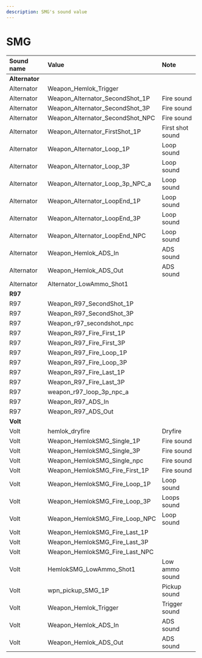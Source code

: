 ```yaml
---
description: SMG's sound value
---
```


# SMG

| Sound name | Value | Note |
| :--- | :--- | :--- |
| **Alternator** |  |  |
| Alternator | Weapon\_Hemlok\_Trigger |  |
| Alternator | Weapon\_Alternator\_SecondShot\_1P | Fire sound |
| Alternator | Weapon\_Alternator\_SecondShot\_3P | Fire sound |
| Alternator | Weapon\_Alternator\_SecondShot\_NPC | Fire sound |
| Alternator | Weapon\_Alternator\_FirstShot\_1P | First shot sound |
| Alternator | Weapon\_Alternator\_Loop\_1P | Loop sound |
| Alternator | Weapon\_Alternator\_Loop\_3P | Loop sound |
| Alternator | Weapon\_Alternator\_Loop\_3p\_NPC\_a | Loop sound |
| Alternator | Weapon\_Alternator\_LoopEnd\_1P | Loop sound |
| Alternator | Weapon\_Alternator\_LoopEnd\_3P | Loop sound |
| Alternator | Weapon\_Alternator\_LoopEnd\_NPC | Loop sound |
| Alternator | Weapon\_Hemlok\_ADS\_In | ADS sound |
| Alternator | Weapon\_Hemlok\_ADS\_Out | ADS sound |
| Alternator | Alternator\_LowAmmo\_Shot1 |  |
| **R97** |  |  |
| R97 | Weapon\_R97\_SecondShot\_1P |  |
| R97 | Weapon\_R97\_SecondShot\_3P |  |
| R97 | Weapon\_r97\_secondshot\_npc |  |
| R97 | Weapon\_R97\_Fire\_First\_1P |  |
| R97 | Weapon\_R97\_Fire\_First\_3P |  |
| R97 | Weapon\_R97\_Fire\_Loop\_1P |  |
| R97 | Weapon\_R97\_Fire\_Loop\_3P |  |
| R97 | Weapon\_R97\_Fire\_Last\_1P |  |
| R97 | Weapon\_R97\_Fire\_Last\_3P |  |
| R97 | weapon\_r97\_loop\_3p\_npc\_a |  |
| R97 | Weapon\_R97\_ADS\_In |  |
| R97 | Weapon\_R97\_ADS\_Out |  |
| **Volt** |  |  |
| Volt | hemlok\_dryfire | Dryfire |
| Volt | Weapon\_HemlokSMG\_Single\_1P | Fire sound |
| Volt | Weapon\_HemlokSMG\_Single\_3P | Fire sound |
| Volt | Weapon\_HemlokSMG\_Single\_npc | Fire sound |
| Volt | Weapon\_HemlokSMG\_Fire\_First\_1P | Fire sound |
| Volt | Weapon\_HemlokSMG\_Fire\_Loop\_1P | Loop sound |
| Volt | Weapon\_HemlokSMG\_Fire\_Loop\_3P | Loops sound |
| Volt | Weapon\_HemlokSMG\_Fire\_Loop\_NPC | Loop sound |
| Volt | Weapon\_HemlokSMG\_Fire\_Last\_1P |  |
| Volt | Weapon\_HemlokSMG\_Fire\_Last\_3P |  |
| Volt | Weapon\_HemlokSMG\_Fire\_Last\_NPC |  |
| Volt | HemlokSMG\_LowAmmo\_Shot1 | Low ammo sound |
| Volt | wpn\_pickup\_SMG\_1P | Pickup sound |
| Volt | Weapon\_Hemlok\_Trigger | Trigger sound |
| Volt | Weapon\_Hemlok\_ADS\_In | ADS sound |
| Volt | Weapon\_Hemlok\_ADS\_Out | ADS sound |

